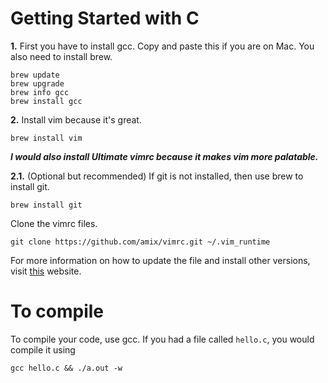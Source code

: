 # Getting Started with C

**1.** First you have to install gcc. Copy and paste this if you are on Mac. You also need to install brew. 

```out
brew update
brew upgrade
brew info gcc
brew install gcc
```

**2.** Install vim because it's great. 

```brew install vim```

***I would also install Ultimate vimrc because it makes vim more palatable.***

**2.1.** (Optional but recommended) If git is not installed, then use brew to install git. 

```brew install git```

Clone the vimrc files. 

```git clone https://github.com/amix/vimrc.git ~/.vim_runtime```

For more information on how to update the file and install other versions, visit [this](https://sourabhbajaj.com/mac-setup/Vim/README.html) website. 

# To compile

To compile your code, use gcc. If you had a file called `hello.c`, you would compile it using 

`gcc hello.c && ./a.out -w`